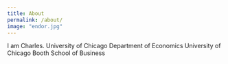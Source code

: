 ```yaml
---
title: About
permalink: /about/
image: "endor.jpg"
---
```



I am Charles. 
University of Chicago Department of Economics
University of Chicago Booth School of Business

